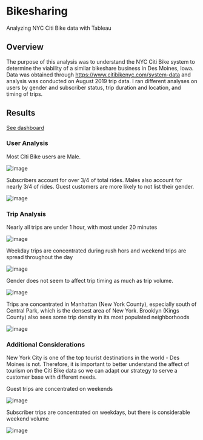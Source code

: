# Bikesharing
Analyzing NYC Citi Bike data with Tableau

## Overview
The purpose of this analysis was to understand the NYC Citi Bike system to determine the viability of a similar bikeshare business in Des Moines, Iowa. Data was obtained through https://www.citibikenyc.com/system-data and analysis was conducted on August 2019 trip data. I ran different analyses on users by gender and subscriber status, trip duration and location, and timing of trips.

## Results
[See dashboard](https://public.tableau.com/app/profile/shane.doane/viz/NYC_Citi_Bike_Challenge_16486036988930/NYC_Cit_Bike_Story?publish=yes)

### User Analysis
Most Citi Bike users are Male. 

![image](https://user-images.githubusercontent.com/93338132/161446816-26b37df3-377e-4484-a086-fb393421ac72.png)

Subscribers account for over 3/4 of total rides. Males also account for nearly 3/4 of rides. 
Guest customers are more likely to not list their gender.

![image](https://user-images.githubusercontent.com/93338132/161446849-7ff74281-03e2-4292-933a-6dd22675ee96.png)

### Trip Analysis
Nearly all trips are under 1 hour, with most under 20 minutes

![image](https://user-images.githubusercontent.com/93338132/161446891-b9d2d63a-c1ef-4f20-a9d1-4c121a3aec62.png)

Weekday trips are concentrated during rush hors and weekend trips are spread throughout the day

![image](https://user-images.githubusercontent.com/93338132/161447018-f9ab8e57-ddaf-4370-ab52-6af8d0847182.png)

Gender does not seem to affect trip timing as much as trip volume.

![image](https://user-images.githubusercontent.com/93338132/161447390-4da21c55-7e18-44e9-9e89-97812a560525.png)

Trips are concentrated in Manhattan (New York County), especially south of Central Park, which is the densest area of New York. Brooklyn (Kings County) also sees some trip density in its most populated neighborhoods

![image](https://user-images.githubusercontent.com/93338132/161447178-c59dfdfa-acc1-411b-b918-629aab43567b.png)

### Additional Considerations
New York City is one of the top tourist destinations in the world - Des Moines is not. Therefore, it is important to better understand the affect of tourism on the Citi Bike data so we can adapt our strategy to serve a customer base with different needs. 

Guest trips are concentrated on weekends

![image](https://user-images.githubusercontent.com/93338132/161447339-ff480655-a07a-427f-827b-36f4e30fcaf6.png)

Subscriber trips are concentrated on weekdays, but there is considerable weekend volume

![image](https://user-images.githubusercontent.com/93338132/161447366-8e8fded0-b635-4d03-81b4-4d0f4002dfad.png)
